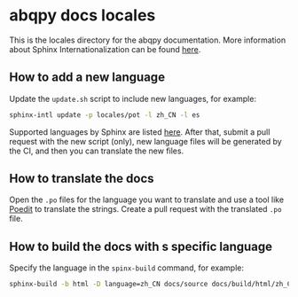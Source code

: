 # abqpy docs locales

This is the locales directory for the abqpy documentation. More information about Sphinx Internationalization can be found [here](https://www.sphinx-doc.org/en/master/usage/advanced/intl.html).

## How to add a new language

Update the `update.sh` script to include new languages, for example:

```sh
sphinx-intl update -p locales/pot -l zh_CN -l es
```
Supported languages by Sphinx are listed [here](https://www.sphinx-doc.org/en/master/usage/configuration.html#confval-language).
After that, submit a pull request with the new script (only), new language files will be generated by the CI, and then you can translate the new files. 

## How to translate the docs

Open the `.po` files for the language you want to translate and use a tool like [Poedit](https://poedit.net/) to translate the strings. Create a pull request with the translated `.po` file.

## How to build the docs with s specific language

Specify the language in the `spinx-build` command, for example:

```sh
sphinx-build -b html -D language=zh_CN docs/source docs/build/html/zh_CN
```
